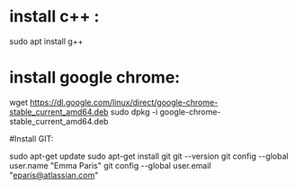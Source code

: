 # install c++ : 
sudo apt install g++

# install google chrome:
wget https://dl.google.com/linux/direct/google-chrome-stable_current_amd64.deb
sudo dpkg -i google-chrome-stable_current_amd64.deb

#Install GIT:

sudo apt-get update
sudo apt-get install git
git --version
git config --global user.name "Emma Paris"
git config --global user.email "eparis@atlassian.com"
